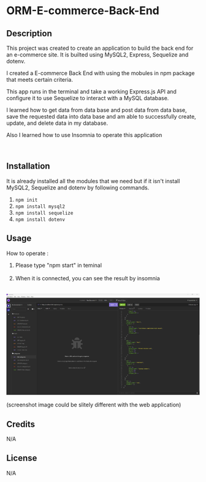 # ORM-E-commerce-Back-End

## Description

<p>This project was created to create an application to build the back end for an e-commerce site. It is builted using MySQL2, Express, Sequelize and dotenv.</p>
<p>I created a E-commerce Back End with using the mobules in npm package that meets certain criteria.</p>
<p>This app runs in the terminal and take a working Express.js API and configure it to use Sequelize to interact with a MySQL database.</p>
<p>I learned how to get data from data base and post data from data base, save the requested data into data base and am able to successfully create, update, and delete data in my database.</p>
<p>Also I learned how to use Insomnia to operate this application</p><br>


## Installation

It is already installed all the modules that we need but if it isn't install MySQL2, Sequelize and dotenv by following commands.<br>
1. `npm init`
2. `npm install mysql2`
3. `npm install sequelize`
4. `npm install dotenv`


## Usage
How to operate : 
1. Please type "npm start" in teminal<br><br>
2. When it is connected, you can see the result by insomnia<br><br>



![webpage image](./Develop/src/Screenshot.jpg)<br>

(screenshot image could be slitely different with the web application)

## Credits

N/A

## License

N/A